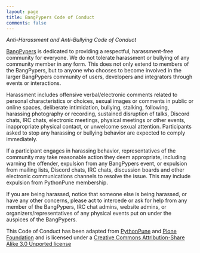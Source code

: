```yaml
---
layout: page
title: BangPypers Code of Conduct
comments: false
---
```


*Anti-Harassment and Anti-Bullying Code of Conduct*

[BangPypers](https://twitter.com/__bangpypers__) is dedicated to providing a respectful, harassment-free community for everyone. We do not tolerate harassment or bullying of any community member in any form. This does not only extend to members of the BangPypers, but to anyone who chooses to become involved in the larger BangPypers community of users, developers and integrators through events or interactions.


Harassment includes offensive verbal/electronic comments related to personal characteristics or choices, sexual images or comments in public or online spaces, deliberate intimidation, bullying, stalking, following, harassing photography or recording, sustained disruption of talks, Discord chats, IRC chats, electronic meetings, physical meetings or other events, inappropriate physical contact, or unwelcome sexual attention. Participants asked to stop any harassing or bullying behavior are expected to comply immediately.


If a participant engages in harassing behavior, representatives of the community may take reasonable action they deem appropriate, including warning the offender, expulsion from any BangPypers event, or expulsion from mailing lists, Discord chats, IRC chats, discussion boards and other electronic communications channels to resolve the issue. This may include expulsion from PythonPune membership.


If you are being harassed, notice that someone else is being harassed, or have any other concerns, please act to intercede or ask for help from any member of the BangPypers, IRC chat admins, website admins, or organizers/representatives of any physical events put on under the auspices of the BangPypers.

This Code of Conduct has been adapted from [PythonPune](https://github.com/pythonpune/meetup-talks/blob/master/CODE_OF_CONDUCT.md) and [Plone Foundation](https://plone.org/foundation/materials/foundation-resolutions/code-of-conduct) and is licensed under a [Creative Commons Attribution-Share Alike 3.0 Unported license](https://creativecommons.org/licenses/by-sa/3.0/)
